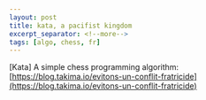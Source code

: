 ```yaml
---
layout: post
title: kata, a pacifist kingdom
excerpt_separator: <!--more-->
tags: [algo, chess, fr]
---
```


[Kata] A simple chess programming algorithm: [https://blog.takima.io/evitons-un-conflit-fratricide](https://blog.takima.io/evitons-un-conflit-fratricide)
<!--more-->
